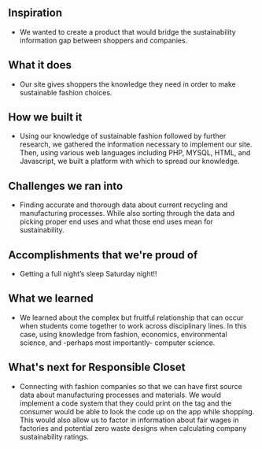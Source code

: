 ## Inspiration- We wanted to create a product that would bridge the sustainability information gap between shoppers and companies.## What it does- Our site gives shoppers the knowledge they need in order to make sustainable fashion choices. ## How we built it- Using our knowledge of sustainable fashion followed by further research, we gathered the information necessary to implement our site. Then, using various web languages including PHP, MYSQL, HTML,  and Javascript, we built a platform with which to spread our knowledge. ## Challenges we ran into- Finding accurate and thorough data about current recycling and manufacturing processes. While also sorting through the data and picking proper end uses and what those end uses mean for sustainability.## Accomplishments that we're proud of- Getting a full night’s sleep Saturday night!! ## What we learned- We learned about the complex but fruitful relationship that can occur when students come together to work across disciplinary lines. In this case, using knowledge from fashion, economics, environmental science, and -perhaps most importantly- computer science. ## What's next for Responsible Closet- Connecting with fashion companies so that we can have first source data about manufacturing processes and materials. We would implement a code system that they could print on the tag and the consumer would be able to look the code up on the app while shopping. This would also allow us to factor in information about fair wages in factories and potential zero waste designs when calculating company sustainability ratings.